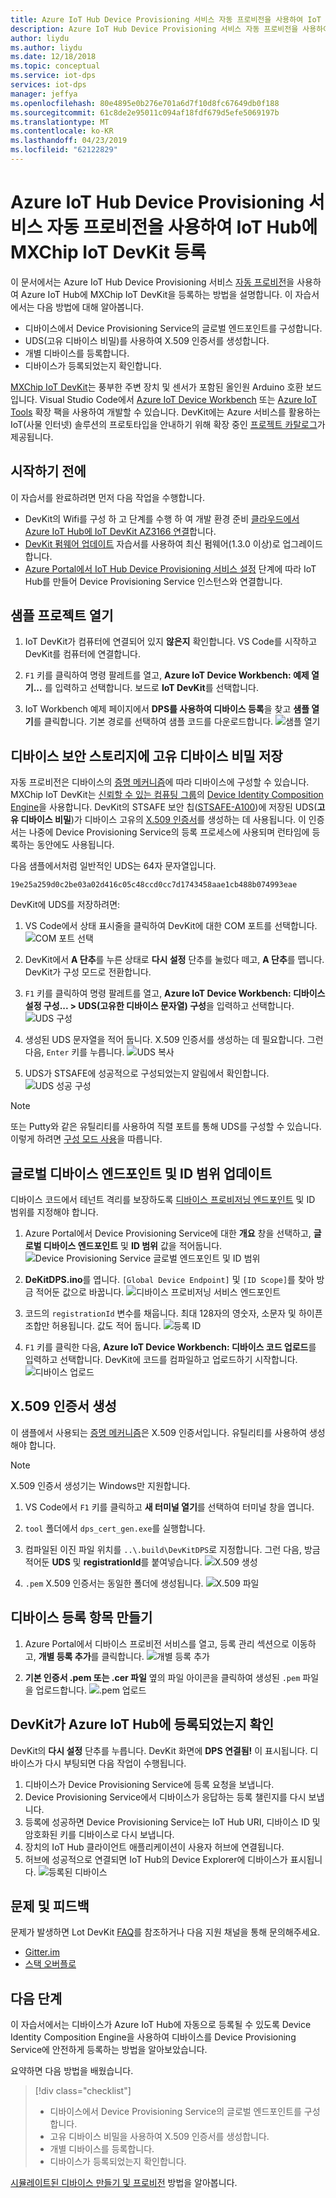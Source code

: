 ```yaml
---
title: Azure IoT Hub Device Provisioning 서비스 자동 프로비전을 사용하여 IoT Hub에 MXChip IoT DevKit을 등록하는 방법 | Microsoft Docs
description: Azure IoT Hub Device Provisioning 서비스 자동 프로비전을 사용하여 IoT Hub에 MXChip IoT DevKit을 등록하는 방법
author: liydu
ms.author: liydu
ms.date: 12/18/2018
ms.topic: conceptual
ms.service: iot-dps
services: iot-dps
manager: jeffya
ms.openlocfilehash: 80e4895e0b276e701a6d7f10d8fc67649db0f188
ms.sourcegitcommit: 61c8de2e95011c094af18fdf679d5efe5069197b
ms.translationtype: MT
ms.contentlocale: ko-KR
ms.lasthandoff: 04/23/2019
ms.locfileid: "62122829"
---
```

# <a name="use-azure-iot-hub-device-provisioning-service-auto-provisioning-to-register-the-mxchip-iot-devkit-with-iot-hub"></a>Azure IoT Hub Device Provisioning 서비스 자동 프로비전을 사용하여 IoT Hub에 MXChip IoT DevKit 등록

이 문서에서는 Azure IoT Hub Device Provisioning 서비스 [자동 프로비전](concepts-auto-provisioning.md)을 사용하여 Azure IoT Hub에 MXChip IoT DevKit을 등록하는 방법을 설명합니다. 이 자습서에서는 다음 방법에 대해 알아봅니다.

* 디바이스에서 Device Provisioning Service의 글로벌 엔드포인트를 구성합니다.
* UDS(고유 디바이스 비밀)를 사용하여 X.509 인증서를 생성합니다.
* 개별 디바이스를 등록합니다.
* 디바이스가 등록되었는지 확인합니다.

[MXChip IoT DevKit](https://aka.ms/iot-devkit)는 풍부한 주변 장치 및 센서가 포함된 올인원 Arduino 호환 보드입니다. Visual Studio Code에서 [Azure IoT Device Workbench](https://aka.ms/iot-workbench) 또는 [Azure IoT Tools](https://aka.ms/azure-iot-tools) 확장 팩을 사용하여 개발할 수 있습니다. DevKit에는 Azure 서비스를 활용하는 IoT(사물 인터넷) 솔루션의 프로토타입을 안내하기 위해 확장 중인 [프로젝트 카탈로그](https://microsoft.github.io/azure-iot-developer-kit/docs/projects/)가 제공됩니다.

## <a name="before-you-begin"></a>시작하기 전에

이 자습서를 완료하려면 먼저 다음 작업을 수행합니다.

* DevKit의 Wifi를 구성 하 고 단계를 수행 하 여 개발 환경 준비 [클라우드에서 Azure IoT Hub에 IoT DevKit AZ3166 연결](/azure/iot-hub/iot-hub-arduino-iot-devkit-az3166-get-started)합니다.
* [DevKit 펌웨어 업데이트](https://microsoft.github.io/azure-iot-developer-kit/docs/firmware-upgrading/) 자습서를 사용하여 최신 펌웨어(1.3.0 이상)로 업그레이드합니다.
* [Azure Portal에서 IoT Hub Device Provisioning 서비스 설정](/azure/iot-dps/quick-setup-auto-provision) 단계에 따라 IoT Hub를 만들어 Device Provisioning Service 인스턴스와 연결합니다.

## <a name="open-sample-project"></a>샘플 프로젝트 열기

1. IoT DevKit가 컴퓨터에 연결되어 있지 **않은지** 확인합니다. VS Code를 시작하고 DevKit를 컴퓨터에 연결합니다.

1. `F1` 키를 클릭하여 명령 팔레트를 열고, **Azure IoT Device Workbench: 예제 열기...** 를 입력하고 선택합니다. 보드로 **IoT DevKit**를 선택합니다.

1. IoT Workbench 예제 페이지에서 **DPS를 사용하여 디바이스 등록**을 찾고 **샘플 열기**를 클릭합니다. 기본 경로를 선택하여 샘플 코드를 다운로드합니다.
    ![샘플 열기](media/how-to-connect-mxchip-iot-devkit/open-sample.png)

## <a name="save-a-unique-device-secret-on-device-security-storage"></a>디바이스 보안 스토리지에 고유 디바이스 비밀 저장

자동 프로비전은 디바이스의 [증명 메커니즘](concepts-security.md#attestation-mechanism)에 따라 디바이스에 구성할 수 있습니다. MXChip IoT DevKit는 [신뢰할 수 있는 컴퓨팅 그룹](https://trustedcomputinggroup.org)의 [Device Identity Composition Engine](https://trustedcomputinggroup.org/wp-content/uploads/Foundational-Trust-for-IOT-and-Resource-Constrained-Devices.pdf)을 사용합니다. DevKit의 STSAFE 보안 칩([STSAFE-A100](https://microsoft.github.io/azure-iot-developer-kit/docs/understand-security-chip/))에 저장된 UDS(**고유 디바이스 비밀**)가 디바이스 고유의 [X.509 인증서](concepts-security.md#x509-certificates)를 생성하는 데 사용됩니다. 이 인증서는 나중에 Device Provisioning Service의 등록 프로세스에 사용되며 런타임에 등록하는 동안에도 사용됩니다.

다음 샘플에서처럼 일반적인 UDS는 64자 문자열입니다.

```
19e25a259d0c2be03a02d416c05c48ccd0cc7d1743458aae1cb488b074993eae
```

DevKit에 UDS를 저장하려면:

1. VS Code에서 상태 표시줄을 클릭하여 DevKit에 대한 COM 포트를 선택합니다.
  ![COM 포트 선택](media/how-to-connect-mxchip-iot-devkit/select-com.png)

1. DevKit에서 **A 단추**를 누른 상태로 **다시 설정** 단추를 눌렀다 떼고, **A 단추**를 뗍니다. DevKit가 구성 모드로 전환합니다.

1. `F1` 키를 클릭하여 명령 팔레트를 열고, **Azure IoT Device Workbench: 디바이스 설정 구성... > UDS(고유한 디바이스 문자열) 구성**을 입력하고 선택합니다.
  ![UDS 구성](media/how-to-connect-mxchip-iot-devkit/config-uds.png)

1. 생성된 UDS 문자열을 적어 둡니다. X.509 인증서를 생성하는 데 필요합니다. 그런 다음, `Enter` 키를 누릅니다.
  ![UDS 복사](media/how-to-connect-mxchip-iot-devkit/copy-uds.png)

1. UDS가 STSAFE에 성공적으로 구성되었는지 알림에서 확인합니다.
  ![UDS 성공 구성](media/how-to-connect-mxchip-iot-devkit/config-uds-success.png)

> [!NOTE]
> 또는 Putty와 같은 유틸리티를 사용하여 직렬 포트를 통해 UDS를 구성할 수 있습니다. 이렇게 하려면 [ 구성 모드 사용](https://microsoft.github.io/azure-iot-developer-kit/docs/use-configuration-mode/)을 따릅니다.

## <a name="update-the-global-device-endpoint-and-id-scope"></a>글로벌 디바이스 엔드포인트 및 ID 범위 업데이트

디바이스 코드에서 테넌트 격리를 보장하도록 [디바이스 프로비저닝 엔드포인트](/azure/iot-dps/concepts-service#device-provisioning-endpoint) 및 ID 범위를 지정해야 합니다.

1. Azure Portal에서 Device Provisioning Service에 대한 **개요** 창을 선택하고, **글로벌 디바이스 엔드포인트** 및 **ID 범위** 값을 적어둡니다.
  ![Device Provisioning Service 글로벌 엔드포인트 및 ID 범위](media/how-to-connect-mxchip-iot-devkit/dps-global-endpoint.png)

1. **DeKitDPS.ino**를 엽니다. `[Global Device Endpoint]` 및 `[ID Scope]`를 찾아 방금 적어둔 값으로 바꿉니다.
  ![디바이스 프로비저닝 서비스 엔드포인트](media/how-to-connect-mxchip-iot-devkit/endpoint.png)

1. 코드의 `registrationId` 변수를 채웁니다. 최대 128자의 영숫자, 소문자 및 하이픈 조합만 허용됩니다. 값도 적어 둡니다.
  ![등록 ID](media/how-to-connect-mxchip-iot-devkit/registration-id.png)

1. `F1` 키를 클릭한 다음, **Azure IoT Device Workbench: 디바이스 코드 업로드**를 입력하고 선택합니다. DevKit에 코드를 컴파일하고 업로드하기 시작합니다.
  ![디바이스 업로드](media/how-to-connect-mxchip-iot-devkit/device-upload.png)

## <a name="generate-x509-certificate"></a>X.509 인증서 생성

이 샘플에서 사용되는 [증명 메커니즘](/azure/iot-dps/concepts-device#attestation-mechanism)은 X.509 인증서입니다. 유틸리티를 사용하여 생성해야 합니다.

> [!NOTE]
> X.509 인증서 생성기는 Windows만 지원합니다.

1. VS Code에서 `F1` 키를 클릭하고 **새 터미널 열기**를 선택하여 터미널 창을 엽니다.

1. `tool` 폴더에서 `dps_cert_gen.exe`를 실행합니다.

1. 컴파일된 이진 파일 위치를 `..\.build\DevKitDPS`로 지정합니다. 그런 다음, 방금 적어둔 **UDS** 및 **registrationId**를 붙여넣습니다. 
  ![X.509 생성](media/how-to-connect-mxchip-iot-devkit/gen-x509.png)

1. `.pem` X.509 인증서는 동일한 폴더에 생성됩니다.
  ![X.509 파일](media/how-to-connect-mxchip-iot-devkit/pem-file.png)

## <a name="create-a-device-enrollment-entry"></a>디바이스 등록 항목 만들기

1. Azure Portal에서 디바이스 프로비전 서비스를 열고, 등록 관리 섹션으로 이동하고, **개별 등록 추가**를 클릭합니다.
  ![개별 등록 추가](media/how-to-connect-mxchip-iot-devkit/add-enrollment.png)

1. **기본 인증서 .pem 또는 .cer 파일** 옆의 파일 아이콘을 클릭하여 생성된 `.pem` 파일을 업로드합니다.
  ![.pem 업로드](media/how-to-connect-mxchip-iot-devkit/upload-pem.png)

## <a name="verify-the-devkit-is-registered-with-azure-iot-hub"></a>DevKit가 Azure IoT Hub에 등록되었는지 확인

DevKit의 **다시 설정** 단추를 누릅니다. DevKit 화면에 **DPS 연결됨!** 이 표시됩니다. 디바이스가 다시 부팅되면 다음 작업이 수행됩니다.

1. 디바이스가 Device Provisioning Service에 등록 요청을 보냅니다.
1. Device Provisioning Service에서 디바이스가 응답하는 등록 챌린지를 다시 보냅니다.
1. 등록에 성공하면 Device Provisioning Service는 IoT Hub URI, 디바이스 ID 및 암호화된 키를 디바이스로 다시 보냅니다.
1. 장치의 IoT Hub 클라이언트 애플리케이션이 사용자 허브에 연결됩니다.
1. 허브에 성공적으로 연결되면 IoT Hub의 Device Explorer에 디바이스가 표시됩니다.
  ![등록된 디바이스](./media/how-to-connect-mxchip-iot-devkit/device-registered.png)

## <a name="problems-and-feedback"></a>문제 및 피드백

문제가 발생하면 Lot DevKit [FAQ](https://microsoft.github.io/azure-iot-developer-kit/docs/faq/)를 참조하거나 다음 지원 채널을 통해 문의해주세요.

* [Gitter.im](https://gitter.im/Microsoft/azure-iot-developer-kit)
* [스택 오버플로](https://stackoverflow.com/questions/tagged/iot-devkit)

## <a name="next-steps"></a>다음 단계

이 자습서에서는 디바이스가 Azure IoT Hub에 자동으로 등록될 수 있도록 Device Identity Composition Engine을 사용하여 디바이스를 Device Provisioning Service에 안전하게 등록하는 방법을 알아보았습니다. 

요약하면 다음 방법을 배웠습니다.

> [!div class="checklist"]
> * 디바이스에서 Device Provisioning Service의 글로벌 엔드포인트를 구성합니다.
> * 고유 디바이스 비밀을 사용하여 X.509 인증서를 생성합니다.
> * 개별 디바이스를 등록합니다.
> * 디바이스가 등록되었는지 확인합니다.

[시뮬레이트된 디바이스 만들기 및 프로비전](./quick-create-simulated-device.md) 방법을 알아봅니다.

